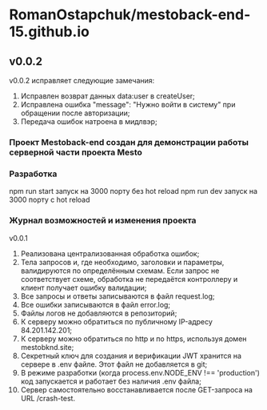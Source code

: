 # RomanOstapchuk/mestoback-end-15.github.io

## v0.0.2

v0.0.2 исправляет следующие замечания:
1) Исправлен возврат данных data:user в createUser;
2) Исправлена ошибка "message": "Нужно войти в систему" при обращении после авторизации;
3) Передача ошибок натроена в мидлвэр;

### Проект Mestoback-end создан для демонстрации работы серверной части проекта Mesto

### Разработка

npm run start запуск на 3000 порту без hot reload
npm run dev запуск на 3000 порту с hot reload

### Журнал возможностей и изменения проекта 

v0.0.1
1) Реализована централизованная обработка ошибок;
2) Тела запросов и, где необходимо, заголовки и параметры, валидируются по определённым схемам. Если запрос не соответствует схеме, обработка не передаётся контроллеру и клиент получает ошибку валидации;
3) Все запросы и ответы записываются в файл request.log;
4) Все ошибки записываются в файл error.log;
5) Файлы логов не добавляются в репозиторий;
6) К серверу можно обратиться по публичному IP-адресу 84.201.142.201;
7) К серверу можно обратиться по http и по https, используя домен mestobknd.site;
8) Секретный ключ для создания и верификации JWT хранится на сервере в .env файле. Этот файл не добавляется в git;
9) В режиме разработки (когда process.env.NODE_ENV !== 'production') код запускается и работает без наличия .env файла;
10) Сервер самостоятельно восстанавливается после GET-запроса на URL /crash-test.
